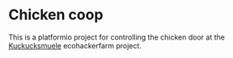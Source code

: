 Chicken coop
============

This is a platformio project for controlling the chicken door at the
[Kuckucksmuele](https://wiki.ecohackerfarm.org/kuckucksmuehle:start) ecohackerfarm
project.
